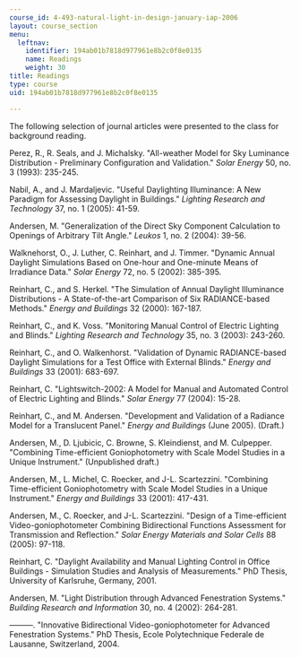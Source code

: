 ```yaml
---
course_id: 4-493-natural-light-in-design-january-iap-2006
layout: course_section
menu:
  leftnav:
    identifier: 194ab01b7818d977961e8b2c0f8e0135
    name: Readings
    weight: 30
title: Readings
type: course
uid: 194ab01b7818d977961e8b2c0f8e0135

---
```


The following selection of journal articles were presented to the class for background reading.

Perez, R., R. Seals, and J. Michalsky. "All-weather Model for Sky Luminance Distribution - Preliminary Configuration and Validation." _Solar Energy_ 50, no. 3 (1993): 235-245.

Nabil, A., and J. Mardaljevic. "Useful Daylighting Illuminance: A New Paradigm for Assessing Daylight in Buildings." _Lighting Research and Technology_ 37, no. 1 (2005): 41-59.

Andersen, M. "Generalization of the Direct Sky Component Calculation to Openings of Arbitrary Tilt Angle." _Leukos_ 1, no. 2 (2004): 39-56.

Walknehorst, O., J. Luther, C. Reinhart, and J. Timmer. "Dynamic Annual Daylight Simulations Based on One-hour and One-minute Means of Irradiance Data." _Solar Energy_ 72, no. 5 (2002): 385-395.

Reinhart, C., and S. Herkel. "The Simulation of Annual Daylight Illuminance Distributions - A State-of-the-art Comparison of Six RADIANCE-based Methods." _Energy and Buildings_ 32 (2000): 167-187.

Reinhart, C., and K. Voss. "Monitoring Manual Control of Electric Lighting and Blinds." _Lighting Research and Technology_ 35, no. 3 (2003): 243-260.

Reinhart, C., and O. Walkenhorst. "Validation of Dynamic RADIANCE-based Daylight Simulations for a Test Office with External Blinds." _Energy and Buildings_ 33 (2001): 683-697.

Reinhart, C. "Lightswitch-2002: A Model for Manual and Automated Control of Electric Lighting and Blinds." _Solar Energy_ 77 (2004): 15-28.

Reinhart, C., and M. Andersen. "Development and Validation of a Radiance Model for a Translucent Panel." _Energy and Buildings_ (June 2005). (Draft.)

Andersen, M., D. Ljubicic, C. Browne, S. Kleindienst, and M. Culpepper. "Combining Time-efficient Goniophotometry with Scale Model Studies in a Unique Instrument." (Unpublished draft.)

Andersen, M., L. Michel, C. Roecker, and J-L. Scartezzini. "Combining Time-efficient Goniophotometry with Scale Model Studies in a Unique Instrument." _Energy and Buildings_ 33 (2001): 417-431.

Andersen, M., C. Roecker, and J-L. Scartezzini. "Design of a Time-efficient Video-goniophotometer Combining Bidirectional Functions Assessment for Transmission and Reflection." _Solar Energy Materials and Solar Cells_ 88 (2005): 97-118.

Reinhart, C. "Daylight Availability and Manual Lighting Control in Office Buildings - Simulation Studies and Analysis of Measurements." PhD Thesis, University of Karlsruhe, Germany, 2001.

Andersen, M. "Light Distribution through Advanced Fenestration Systems." _Building Research and Information_ 30, no. 4 (2002): 264-281.

———. "Innovative Bidirectional Video-goniophotometer for Advanced Fenestration Systems." PhD Thesis, Ecole Polytechnique Federale de Lausanne, Switzerland, 2004.